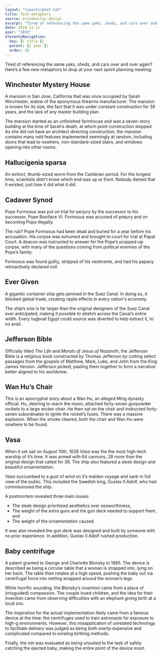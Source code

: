 ```yaml
---
layout: "layouts/post.njk"
title: Tech metaphors
source: ericwbailey.design
excerpt: "Tired of referencing the same yaks, sheds, and cars over and over again? Here’s a few new metaphors to drop at your next sprint planning meeting"
date: 2019-11-11
year: "2019"
eleventyNavigation:
  key: {{ title }}
  parent: {{ year }}
  order: 10
---
```


Tired of referencing the same yaks, sheds, and cars over and over again? Here’s a few new metaphors to drop at your next sprint planning meeting:

## Winchester Mystery House

A mansion in San Jose, California that was once occupied by Sarah Winchester, widow of the eponymous firearms manufacturer. The mansion is known for its size, the fact that it was under constant construction for 38 years, and the lack of any master building plan.

The mansion started as an unfinished farmhouse and was a seven-story building at the time of Sarah’s death, at which point construction stopped. As she did not have an architect directing construction, the mansion contains many odd features implemented seemingly at random, including doors that lead to nowhere, non-standard-sized stairs, and windows opening into other rooms.

## Hallucigenia sparsa

An extinct, thumb-sized worm from the Cambrian period. For the longest time, scientists didn't know which end was up or front. Nobody denied that it existed, just how it did what it did.

## Cadaver Synod

Pope Formosus was put on trial for perjury by the successor to his successor, Pope Boniface VI. Formosus was accused of prejury and on becoming Pope illegally.

The rub? Pope Formosus had been dead and buried for a year before his accusation. His corpse was exhumed and brought to court for trial at Papal Court. A deacon was instructed to answer for the Pope’s propped-up corpse, with many of the questions coming from political enemies of the Pope’s family.

Formosus was found guilty, stripped of his vestments, and had his papacy retroactively declared null.

## Ever Given

A gigantic container ship gets jammed in the Suez Canal. In doing so, it blocked global trade, creating ripple effects in every nation's economy.

The ship’s size is far larger than the original designers of the Suez Canal ever anticipated, making it possible to stretch across the Canal’s entire width. Every tugboat Egypt could source was diverted to help extract it, to no avail.

## Jefferson Bible

Officially titled <cite>The Life and Morals of Jesus of Nazareth</cite>, the Jefferson Bible is a religious book constructed by Thomas Jefferson by cutting select passages from the gospels of Matthew, Mark, Luke, and John from the King James Version. Jefferson picked, pasting them together to form a narrative better aligned to his worldview.

## Wan Hu’s Chair

This is an apocryphal story about a Wan Hu, an alleged Ming dynasty official. Hu, desiring to reach the moon, attached forty-seven gunpowder rockets to a large wicker chair. He then sat on the chair and instructed forty-seven subordinates to ignite the rocket’s fuses. There was a massive explosion. When the smoke cleared, both the chair and Wan Hu were nowhere to be found.

## Vasa

When it set sail on August 10th, 1628 <i>Vasa</i> was the the most high-tech warship of it’s time. It was armed with 64 cannons, 28 more than the original design that called for 36. The ship also featured a sleek design and beautiful ornamentation.

<i>Vasa</i> succumbed to a gust of wind on it’s maiden voyage and sank in full view of the public. This included the Swedish king, Gustav Ⅱ Adolf, who had commissioned the ship.

A postmortem revealed three main issues:

- The sleek design prioritized aesthetics over seaworthiness,
- The weight of the extra guns and the gun deck needed to support them, and
- The weight of the ornamentation caused.

It was also revealed the gun deck was designed and built by someone with no prior experience. In addition, Gustav Ⅱ Adolf rushed production.

## Baby centrifuge

A patent granted to George and Charlotte Blonsky in 1965. The device is described as being a circular table that a woman is strapped into, lying on her back. The table then rotates at a high speed, pushing the baby out via centrifugal force into netting wrapped around the woman’s legs.

While horrific sounding, the Blonsky’s invention came from a place of (misguided) compassion. The couple loved children, and the idea for their invention came from observing difficulties with an elephant giving birth at a local zoo.

The inspiration for the actual implementation likely came from a famous device at the time: the centrifuges used to train astronauts for exposure to high-g environments. However, this misapplication of unrelated technology to facilitate delivery was judged as being both overly-expensive and complicated compared to existing birthing methods.

Finally, the net was evaluated as being unsuited to the task of safely catching the ejected baby, making the entire point of the device moot.

